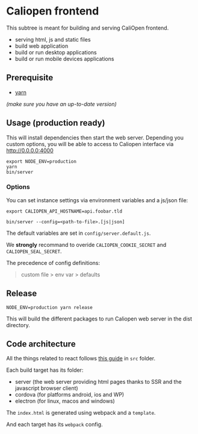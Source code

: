 # Caliopen frontend

This subtree is meant for building and serving CaliOpen frontend.

* serving html, js and static files
* build web application
* build or run desktop applications
* build or run mobile devices applications

## Prerequisite

* [yarn](https://yarnpkg.com/en/docs/install)

_(make sure you have an up-to-date version)_

## Usage (production ready)

This will install dependencies then start the web server. Depending you custom options, you will be
able to access to Caliopen interface via http://0.0.0.0:4000

```
export NODE_ENV=production
yarn
bin/server
```

### Options

You can set instance settings via environment variables and a js/json file:

```
export CALIOPEN_API_HOSTNAME=api.foobar.tld
```

```
bin/server --config=<path-to-file>.[js|json]
```

The default variables are set in `config/server.default.js`.

We **strongly** recommand to overide `CALIOPEN_COOKIE_SECRET` and `CALIOPEN_SEAL_SECRET`.

The precedence of config definitions:

> custom file > env var > defaults

## Release

```
NODE_ENV=production yarn release
```

This will build the different packages to run Caliopen web server in the dist directory.

## Code architecture

All the things related to react follows [this guide](https://medium.com/@alexmngn/how-to-better-organize-your-react-applications-2fd3ea1920f1#.rwqbggzgf) in `src` folder.

Each build target has its folder:

* server (the web server providing html pages thanks to SSR and the javascript browser client)
* cordova (for platforms android, ios and WP)
* electron (for linux, macos and windows)

The `index.html` is generated using webpack and a `template`.

And each target has its `webpack` config.
